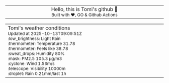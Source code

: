 
<div align="center">
<table>
<tbody>
<td align="center">
<img width="2000" height="0"><br>
Hello, this is Tomi's github 👋<br>
<sup>Built with ❤️, GO & Github Actions</sup><br>
<img width="2000" height="0">
</td>
</tbody>
</table>
</div>
<table>
<tbody>
<td align="left">
<img width="2000" height="0"><br>
Tomi's weather conditions<br>
<sup>Updated at 2025-10-13T09:09:51Z</sup><br>
<sup>:low_brightness: Light Rain</sup><br>
<sup>:thermometer: Temperature 31.78 </sup><br>
<sup>:thermometer: Feels like 38.78</sup><br>
<sup>:sweat_drops: Humidity 80%</sup><br>
<sup>:mask: PM2.5 105.3 μg/m3</sup><br>
<sup>:cyclone: Wind 1.56m/s </sup><br>
<sup>:telescope: Visibility 10000m </sup><br>
<sup>:droplet: Rain 0.21mm/last 1h </sup><br>
<img width="2000" height="0">
</td>
<td align="left">
<img width="2000" height="0"><br>
<br>
<img width="2000" height="0">
</td>
</tbody>
</table>
</div>
    
